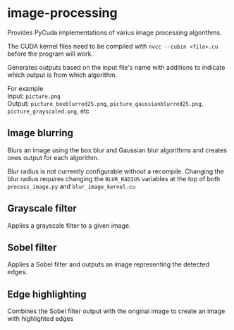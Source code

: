 # image-processing

Provides PyCuda implementations of varius image processing algorithms.

The CUDA kernel files need to be compiled with `nvcc --cubin <file>.cu` before the program will work.

Generates outputs based on the input file's name with additions to indicate which output is from which algorithm.

For example</br>
Input: `picture.png`</br>
Output: `picture_boxblurred25.png`, `picture_gaussianblurred25.png`, `picture_grayscaled.png`, etc

## Image blurring
Blurs an image using the box blur and Gaussian blur algorithms and creates ones output for each algorithm.

Blur radius is not currently configurable without a recompile. Changing the blur radius requires changing the `BLUR_RADIUS` variables at the top of both `process_image.py` and `blur_image_kernel.cu`

## Grayscale filter
Applies a grayscale filter to a given image.

## Sobel filter
Applies a Sobel filter and outputs an image representing the detected edges.

## Edge highlighting
Combines the Sobel filter output with the original image to create an image with highlighted edges
